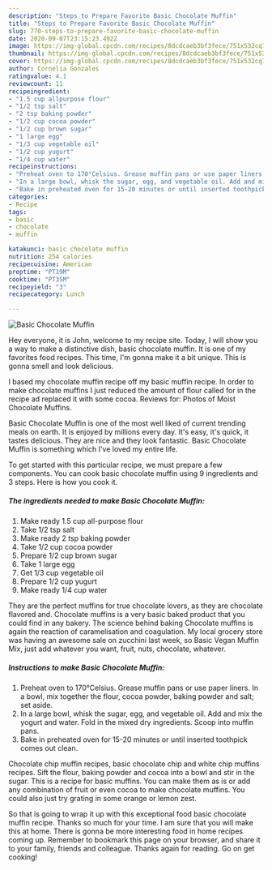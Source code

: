 ```yaml
---
description: "Steps to Prepare Favorite Basic Chocolate Muffin"
title: "Steps to Prepare Favorite Basic Chocolate Muffin"
slug: 770-steps-to-prepare-favorite-basic-chocolate-muffin
date: 2020-09-07T23:15:23.492Z
image: https://img-global.cpcdn.com/recipes/8dcdcaeb3bf3fece/751x532cq70/basic-chocolate-muffin-recipe-main-photo.jpg
thumbnail: https://img-global.cpcdn.com/recipes/8dcdcaeb3bf3fece/751x532cq70/basic-chocolate-muffin-recipe-main-photo.jpg
cover: https://img-global.cpcdn.com/recipes/8dcdcaeb3bf3fece/751x532cq70/basic-chocolate-muffin-recipe-main-photo.jpg
author: Cornelia Gonzales
ratingvalue: 4.1
reviewcount: 11
recipeingredient:
- "1.5 cup allpurpose flour"
- "1/2 tsp salt"
- "2 tsp baking powder"
- "1/2 cup cocoa powder"
- "1/2 cup brown sugar"
- "1 large egg"
- "1/3 cup vegetable oil"
- "1/2 cup yugurt"
- "1/4 cup water"
recipeinstructions:
- "Preheat oven to 170°Celsius. Grease muffin pans or use paper liners. In a bowl, mix together the flour, cocoa powder, baking powder and salt; set aside."
- "In a large bowl, whisk the sugar, egg, and vegetable oil. Add and mix the yogurt and water. Fold in the mixed dry ingredients. Scoop into muffin pans."
- "Bake in preheated oven for 15-20 minutes or until inserted toothpick comes out clean."
categories:
- Recipe
tags:
- basic
- chocolate
- muffin

katakunci: basic chocolate muffin 
nutrition: 254 calories
recipecuisine: American
preptime: "PT19M"
cooktime: "PT35M"
recipeyield: "3"
recipecategory: Lunch

---
```



![Basic Chocolate Muffin](https://img-global.cpcdn.com/recipes/8dcdcaeb3bf3fece/751x532cq70/basic-chocolate-muffin-recipe-main-photo.jpg)

Hey everyone, it is John, welcome to my recipe site. Today, I will show you a way to make a distinctive dish, basic chocolate muffin. It is one of my favorites food recipes. This time, I'm gonna make it a bit unique. This is gonna smell and look delicious.

I based my chocolate muffin recipe off my basic muffin recipe. In order to make chocolate muffins I just reduced the amount of flour called for in the recipe ad replaced it with some cocoa. Reviews for: Photos of Moist Chocolate Muffins.

Basic Chocolate Muffin is one of the most well liked of current trending meals on earth. It is enjoyed by millions every day. It's easy, it's quick, it tastes delicious. They are nice and they look fantastic. Basic Chocolate Muffin is something which I've loved my entire life.


To get started with this particular recipe, we must prepare a few components. You can cook basic chocolate muffin using 9 ingredients and 3 steps. Here is how you cook it.

<!--inarticleads1-->

##### The ingredients needed to make Basic Chocolate Muffin:

1. Make ready 1.5 cup all-purpose flour
1. Take 1/2 tsp salt
1. Make ready 2 tsp baking powder
1. Take 1/2 cup cocoa powder
1. Prepare 1/2 cup brown sugar
1. Take 1 large egg
1. Get 1/3 cup vegetable oil
1. Prepare 1/2 cup yugurt
1. Make ready 1/4 cup water


They are the perfect muffins for true chocolate lovers, as they are chocolate flavored and. Chocolate muffins is a very basic baked product that you could find in any bakery. The science behind baking Chocolate muffins is again the reaction of caramelisation and coagulation. My local grocery store was having an awesome sale on zucchini last week, so Basic Vegan Muffin Mix, just add whatever you want, fruit, nuts, chocolate, whatever. 

<!--inarticleads2-->

##### Instructions to make Basic Chocolate Muffin:

1. Preheat oven to 170°Celsius. Grease muffin pans or use paper liners. In a bowl, mix together the flour, cocoa powder, baking powder and salt; set aside.
1. In a large bowl, whisk the sugar, egg, and vegetable oil. Add and mix the yogurt and water. Fold in the mixed dry ingredients. Scoop into muffin pans.
1. Bake in preheated oven for 15-20 minutes or until inserted toothpick comes out clean.


Chocolate chip muffin recipes, basic chocolate chip and white chip muffins recipes. Sift the flour, baking powder and cocoa into a bowl and stir in the sugar. This is a recipe for basic muffins. You can make them as is or add any combination of fruit or even cocoa to make chocolate muffins. You could also just try grating in some orange or lemon zest. 

So that is going to wrap it up with this exceptional food basic chocolate muffin recipe. Thanks so much for your time. I am sure that you will make this at home. There is gonna be more interesting food in home recipes coming up. Remember to bookmark this page on your browser, and share it to your family, friends and colleague. Thanks again for reading. Go on get cooking!
